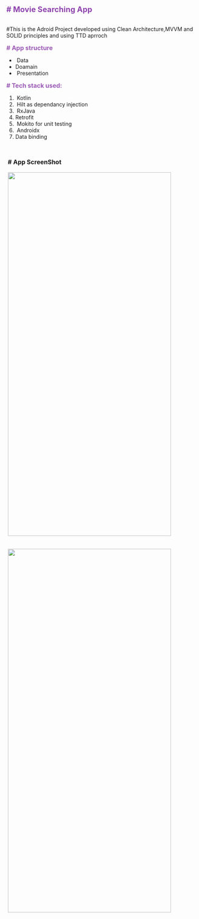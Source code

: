  <p><span style="font-size:20px">&nbsp;<br />
<span style="color:#8e44ad"><strong># Movie Searching App</strong></span></span><br />
&nbsp;</p>

<p>#This is the Adroid Project developed using Clean Architecture,MVVM and SOLID principles and using TTD aprroch</p>

<p><span style="font-size:16px"><span style="color:#9b59b6"><strong># App structure&nbsp;</strong></span></span></p>

<ul>
	<li>&nbsp;Data&nbsp;</li>
	<li>Doamain&nbsp;</li>
	<li>&nbsp;Presentation</li>
</ul>

<p><span style="font-size:16px"><span style="color:#9b59b6"><strong># Tech stack used:&nbsp;</strong></span></span></p>

<ol>
	<li>&nbsp;Kotlin</li>
	<li>&nbsp;Hilt as dependancy injection&nbsp;</li>
	<li>&nbsp;RxJava</li>
	<li>Retrofit</li>
	<li>&nbsp;Mokito for unit testing&nbsp;</li>
	<li>&nbsp;Androidx</li>
	<li>Data binding</li>
</ol>

<p>&nbsp;<br />
&nbsp;<br />
<strong><span style="font-size:16px">&nbsp;# App ScreenShot</span></strong><br />
&nbsp;<br />
&nbsp;<img alt="" src="https://user-images.githubusercontent.com/86756969/154637522-cec1952d-4691-44cb-8626-195df2bf0fce.png" style="height:956px; width:430px" /></p>

<p><br />
&nbsp;<img alt="" src="https://user-images.githubusercontent.com/86756969/154637554-eef1a704-9211-48ee-9620-1f1e70acc122.png" style="height:956px; width:430px" /></p>
